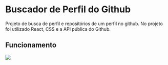 # Buscador de Perfil do Github

<p>
  Projeto de busca de perfil e repositórios de um perfil no github. No projeto foi utilizado React, CSS e a API pública do Github.
</p>

## Funcionamento
<img src="https://github.com/CarlosVinicios99/Buscador-De-Perfil-Github/blob/main/buscador-github.gif?raw=true">


